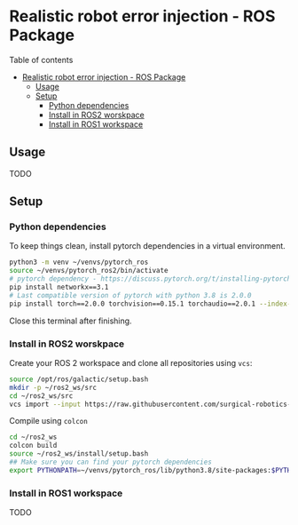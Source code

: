 # Realistic robot error injection - ROS Package

Table of contents
- [Realistic robot error injection - ROS Package](#realistic-robot-error-injection---ros-package)
  - [Usage](#usage)
  - [Setup](#setup)
    - [Python dependencies](#python-dependencies)
    - [Install in ROS2 worskpace](#install-in-ros2-worskpace)
    - [Install in ROS1 workspace](#install-in-ros1-workspace)

## Usage

TODO

## Setup

### Python dependencies

To keep things clean, install pytorch dependencies in a virtual environment. 

```bash
python3 -m venv ~/venvs/pytorch_ros
source ~/venvs/pytorch_ros2/bin/activate
# pytorch dependency - https://discuss.pytorch.org/t/installing-pytorch-under-python-3-8-question-about-networkx-version/196740 
pip install networkx==3.1
# Last compatible version of pytorch with python 3.8 is 2.0.0
pip install torch==2.0.0 torchvision==0.15.1 torchaudio==2.0.1 --index-url https://download.pytorch.org/whl/cu118
```

Close this terminal after finishing.

### Install in ROS2 worskpace 

Create your ROS 2 workspace and clone all repositories using `vcs`:

```bash
source /opt/ros/galactic/setup.bash
mkdir -p ~/ros2_ws/src
cd ~/ros2_ws/src
vcs import --input https://raw.githubusercontent.com/surgical-robotics-ai/realistic_robot_error_injection/refs/heads/main/ros2-error-injection-devel.repos.yaml  
```

Compile using `colcon`

```bash
cd ~/ros2_ws
colcon build 
source ~/ros2_ws/install/setup.bash
## Make sure you can find your pytorch dependencies
export PYTHONPATH=~/venvs/pytorch_ros/lib/python3.8/site-packages:$PYTHONPATH
```

### Install in ROS1 workspace

TODO